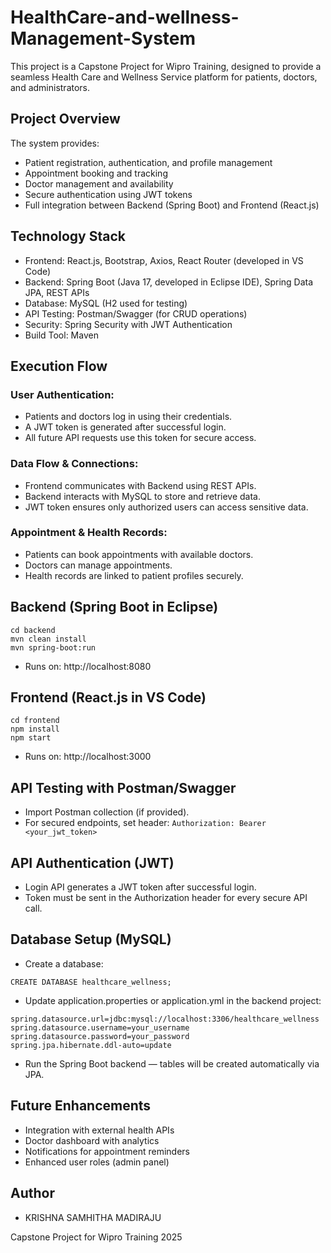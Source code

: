# HealthCare-and-wellness-Management-System


This project is a Capstone Project for Wipro Training, designed to provide a seamless Health Care and Wellness Service platform for patients, doctors, and administrators.

## Project Overview

The system provides:

* Patient registration, authentication, and profile management
* Appointment booking and tracking
* Doctor management and availability
* Secure authentication using JWT tokens
* Full integration between Backend (Spring Boot) and Frontend (React.js)

## Technology Stack

* Frontend: React.js, Bootstrap, Axios, React Router (developed in VS Code)
* Backend: Spring Boot (Java 17, developed in Eclipse IDE), Spring Data JPA, REST APIs
* Database: MySQL (H2 used for testing)
* API Testing: Postman/Swagger (for CRUD operations)
* Security: Spring Security with JWT Authentication
* Build Tool: Maven


## Execution Flow
### User Authentication:

* Patients and doctors log in using their credentials.
* A JWT token is generated after successful login.
* All future API requests use this token for secure access.

### Data Flow & Connections:

* Frontend communicates with Backend using REST APIs.
* Backend interacts with MySQL to store and retrieve data.
* JWT token ensures only authorized users can access sensitive data.

### Appointment & Health Records:

* Patients can book appointments with available doctors.
* Doctors can manage appointments.
* Health records are linked to patient profiles securely.

 ## Backend (Spring Boot in Eclipse)
```
cd backend
mvn clean install
mvn spring-boot:run
```
* Runs on: http://localhost:8080

 ## Frontend (React.js in VS Code)
```
cd frontend
npm install
npm start
```
 * Runs on: http://localhost:3000 

  ## API Testing with Postman/Swagger
* Import Postman collection (if provided).
* For secured endpoints, set header:
```Authorization: Bearer <your_jwt_token>```

## API Authentication (JWT)

* Login API generates a JWT token after successful login.
* Token must be sent in the Authorization header for every secure API call.

## Database Setup (MySQL)
* Create a database:


```CREATE DATABASE healthcare_wellness;```

* Update application.properties or application.yml in the backend project:

```
spring.datasource.url=jdbc:mysql://localhost:3306/healthcare_wellness
spring.datasource.username=your_username
spring.datasource.password=your_password
spring.jpa.hibernate.ddl-auto=update
```

* Run the Spring Boot backend — tables will be created automatically via JPA.

## Future Enhancements

* Integration with external health APIs
* Doctor dashboard with analytics
* Notifications for appointment reminders
* Enhanced user roles (admin panel)

## Author
* KRISHNA SAMHITHA MADIRAJU
  
Capstone Project for Wipro Training 2025
